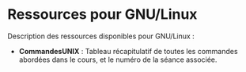 # Ressources pour GNU/Linux

Description des ressources disponibles pour GNU/Linux :

+ **CommandesUNIX** : Tableau récapitulatif de toutes les commandes abordées dans le cours, et le numéro de la séance associée.
